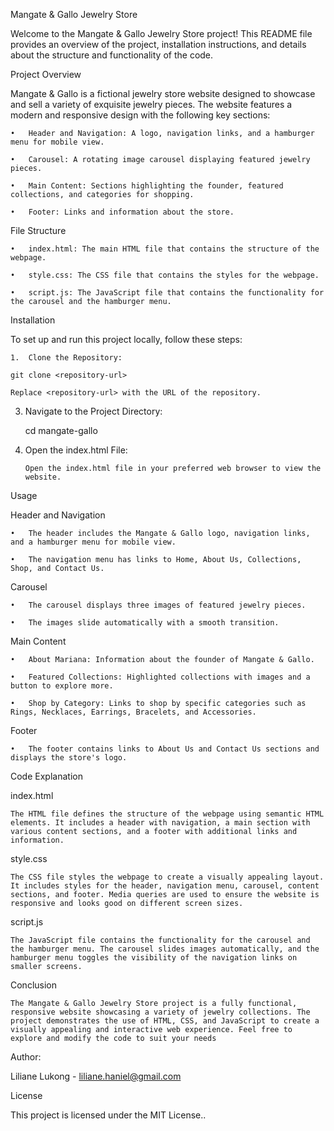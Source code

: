 Mangate & Gallo Jewelry Store

Welcome to the Mangate & Gallo Jewelry Store project! This README file provides an overview of the project, installation instructions, and details about the structure and functionality of the code.

Project Overview

Mangate & Gallo is a fictional jewelry store website designed to showcase and sell a variety of exquisite jewelry pieces. The website features a modern and responsive design with the following key sections:

	•	Header and Navigation: A logo, navigation links, and a hamburger menu for mobile view.
	
	•	Carousel: A rotating image carousel displaying featured jewelry pieces.
	
	•	Main Content: Sections highlighting the founder, featured collections, and categories for shopping.
	
	•	Footer: Links and information about the store.

File Structure

	•	index.html: The main HTML file that contains the structure of the webpage.
	
	•	style.css: The CSS file that contains the styles for the webpage.
	
	•	script.js: The JavaScript file that contains the functionality for the carousel and the hamburger menu.

Installation

To set up and run this project locally, follow these steps:

	1.	Clone the Repository:
	
	git clone <repository-url>

	Replace <repository-url> with the URL of the repository.

3.	Navigate to the Project Directory:
   
	cd mangate-gallo

5.	Open the index.html File:
   
		Open the index.html file in your preferred web browser to view the website.

Usage

Header and Navigation

	•	The header includes the Mangate & Gallo logo, navigation links, and a hamburger menu for mobile view.
	
	•	The navigation menu has links to Home, About Us, Collections, Shop, and Contact Us.

Carousel

	•	The carousel displays three images of featured jewelry pieces.
	
	•	The images slide automatically with a smooth transition.

Main Content

	•	About Mariana: Information about the founder of Mangate & Gallo.
	
	•	Featured Collections: Highlighted collections with images and a button to explore more.
	
	•	Shop by Category: Links to shop by specific categories such as Rings, Necklaces, Earrings, Bracelets, and Accessories.

Footer

	•	The footer contains links to About Us and Contact Us sections and displays the store's logo.

Code Explanation

index.html

	The HTML file defines the structure of the webpage using semantic HTML elements. It includes a header with navigation, a main section with various content sections, and a footer with additional links and information.

style.css

	The CSS file styles the webpage to create a visually appealing layout. It includes styles for the header, navigation menu, carousel, content sections, and footer. Media queries are used to ensure the website is responsive and looks good on different screen sizes.

script.js

	The JavaScript file contains the functionality for the carousel and the hamburger menu. The carousel slides images automatically, and the hamburger menu toggles the visibility of the navigation links on smaller screens.

Conclusion

	The Mangate & Gallo Jewelry Store project is a fully functional, responsive website showcasing a variety of jewelry collections. The project demonstrates the use of HTML, CSS, and JavaScript to create a visually appealing and interactive web experience. Feel free to explore and modify the code to suit your needs
 
Author:

Liliane Lukong - liliane.haniel@gmail.com

License

This project is licensed under the MIT License..



